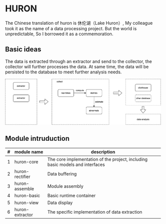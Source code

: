 # HURON

The Chinese translation of huron is 休伦湖（Lake Huron）, My colleague took it as the name of a data processing project. But the world is unpredictable, So I borrowed it as a commemoration.

## Basic ideas

The data is extracted through an extractor and send to the collector, the collector will further processes the data. At same time, the data will be persisted to the database to meet further analysis needs.

![huron.drawio](./script/images/huron.drawio.svg)

## Module intruduction

| #    | module name     | description                                                  |
| ---- | --------------- | ------------------------------------------------------------ |
| 1    | huron-core      | The core implementation of the project, including basic models and interfaces |
| 2    | huron-rectifier | Data buffering                                               |
| 3    | huron-assemble  | Module assembly                                              |
| 4    | huron-basic     | Basic runtime container                                      |
| 5    | huron-view      | Data display                                                 |
| 6    | huron-extractor | The specific implementation of data extraction               |

